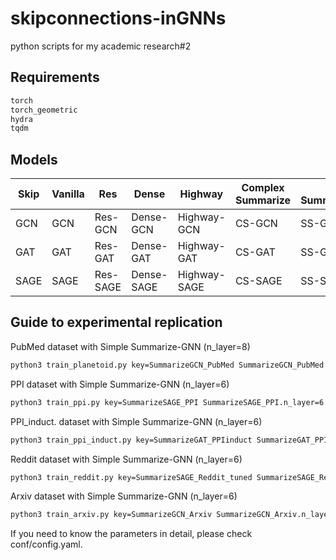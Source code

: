 # skipconnections-inGNNs
python scripts for my academic research#2

## Requirements
```bash
torch
torch_geometric
hydra
tqdm
```

## Models 
| Skip | Vanilla | Res      | Dense      | Highway      | Complex Summarize | Simple Summarize[ours] |
|------|---------|----------|----------  |--------------|-------------------|------------------|
| GCN  | GCN     | Res-GCN  | Dense-GCN  | Highway-GCN  | CS-GCN            | SS-GCN           |
| GAT  | GAT     | Res-GAT  | Dense-GAT  | Highway-GAT  | CS-GAT            | SS-GAT           |
| SAGE | SAGE    | Res-SAGE | Dense-SAGE | Highway-SAGE | CS-SAGE           | SS-SAGE          |

## Guide to experimental replication
PubMed dataset with Simple Summarize-GNN (n_layer=8)
```bash 
python3 train_planetoid.py key=SummarizeGCN_PubMed SummarizeGCN_PubMed.n_layer=8
```

PPI dataset with Simple Summarize-GNN (n_layer=6)
```bash 
python3 train_ppi.py key=SummarizeSAGE_PPI SummarizeSAGE_PPI.n_layer=6
```

PPI_induct. dataset with Simple Summarize-GNN (n_layer=6)
```bash 
python3 train_ppi_induct.py key=SummarizeGAT_PPIinduct SummarizeGAT_PPIinduct.n_layer=6
```

Reddit dataset with Simple Summarize-GNN (n_layer=6)
```bash 
python3 train_reddit.py key=SummarizeSAGE_Reddit_tuned SummarizeSAGE_Reddit_tuned.n_layer=6
```

Arxiv dataset with Simple Summarize-GNN (n_layer=6)
```bash 
python3 train_arxiv.py key=SummarizeGCN_Arxiv SummarizeGCN_Arxiv.n_layer=6
```

If you need to know the parameters in detail, please check conf/config.yaml.


